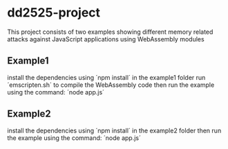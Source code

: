 # dd2525-project
This project consists of two examples showing different memory related attacks against JavaScript applications using WebAssembly modules

## Example1
install the dependencies using ´npm install´ in the example1 folder
run ´emscripten.sh´ to compile the WebAssembly code
then run the example using the command: ´node app.js´

## Example2
install the dependencies using ´npm install´ in the example2 folder
then run the example using the command: ´node app.js´